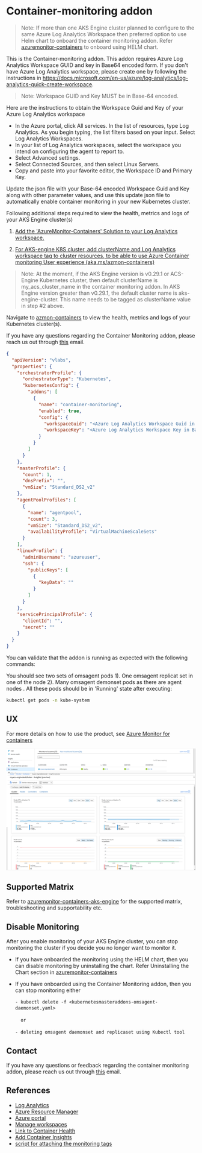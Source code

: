 # Container-monitoring addon

> Note: If more than one AKS Engine cluster planned to configure to the same Azure Log Analytics Workspace then preferred option to use Helm chart to onboard the container monitoring addon. Refer [azuremonitor-containers](https://github.com/helm/charts/tree/master/incubator/azuremonitor-containers) to onboard using HELM chart.

This is the Container-monitoring addon. This addon requires Azure Log Analytics Workspace GUID and key in Base64 encoded form. If you don't have Azure Log Analytics workspace, please create one by following the instructions in https://docs.microsoft.com/en-us/azure/log-analytics/log-analytics-quick-create-workspace.
> Note: Workspace GUID and Key MUST be in Base-64 encoded.

Here are the instructions to obtain the Workspace Guid and Key of your Azure Log Analytics workspace

- In the Azure portal, click All services. In the list of resources, type Log Analytics. As you begin typing, the list filters based on your input. Select Log Analytics Workspaces.
- In your list of Log Analytics workspaces, select the workspace you intend on configuring the agent to report to.
- Select Advanced settings.
- Select Connected Sources, and then select Linux Servers.
- Copy and paste into your favorite editor, the Workspace ID and Primary Key.

Update the json file with your Base-64 encoded Workspace Guid and Key along with other parameter values, and use this update json file to automatically enable container monitoring in your new Kubernetes cluster.

Following additional steps required to view the health, metrics and logs of your AKS Engine cluster(s)

1. [Add the 'AzureMonitor-Containers' Solution to your Log Analytics workspace.](http://aka.ms/coinhelmdoc)

2. [For AKS-engine K8S cluster, add clusterName and Log Analytics workspace tag to cluster resources, to be able to use Azure Container monitoring User experience (aka.ms/azmon-containers)](http://aka.ms/coin-acs-tag-doc)

> Note: At the moment, if the AKS Engine version is v0.29.1 or ACS-Engine Kubernetes cluster, then default clusterName is my_acs_cluster_name in the container monitoring addon. In  AKS Engine version greater than v0.29.1, the default cluster name is aks-engine-cluster. This name needs to be tagged as clusterName value in step #2 above.

Navigate to [azmon-containers](https://aka.ms/azmon-containers) to view the health, metrics and logs of your Kubernetes cluster(s).

If you have any questions regarding the Container Monitoring addon, please reach us out through [this](mailto:askcoin@microsoft.com) email.

```json
{
  "apiVersion": "vlabs",
  "properties": {
    "orchestratorProfile": {
      "orchestratorType": "Kubernetes",
      "kubernetesConfig": {
        "addons": [
          {
            "name": "container-monitoring",
            "enabled": true,
            "config": {
              "workspaceGuid": "<Azure Log Analytics Workspace Guid in Base-64 encoded>",
              "workspaceKey": "<Azure Log Analytics Workspace Key in Base-64 encoded>"
            }
          }
        ]
      }
    },
    "masterProfile": {
      "count": 1,
      "dnsPrefix": "",
      "vmSize": "Standard_DS2_v2"
    },
    "agentPoolProfiles": [
      {
        "name": "agentpool",
        "count": 3,
        "vmSize": "Standard_DS2_v2",
        "availabilityProfile": "VirtualMachineScaleSets"
      }
    ],
    "linuxProfile": {
      "adminUsername": "azureuser",
      "ssh": {
        "publicKeys": [
          {
            "keyData": ""
          }
        ]
      }
    },
    "servicePrincipalProfile": {
      "clientId": "",
      "secret": ""
    }
  }
}

```

You can validate that the addon is running as expected with the following commands:

You should see two sets of omsagent pods 1). One omsagent replicat set in one of the node 2). Many omsagent demonset pods as there are agent nodes .
All these pods should be in 'Running' state after executing:

```bash
kubectl get pods -n kube-system
```

## UX

For more details on how to use the product, see [Azure Monitor for containers](https://docs.microsoft.com/en-us/azure/azure-monitor/insights/container-insights-overview)

![Image of Azure Monitor for containers](../../../docs/static/img/azure_monitor_aks_engine.png)

## Supported Matrix

 Refer to [azuremonitor-containers-aks-engine](https://github.com/Microsoft/OMS-docker/blob/aks-engine/README.md) for the supported matrix, troubleshooting and supportability etc.

## Disable Monitoring

After you enable monitoring of your AKS Engine cluster, you can stop monitoring the cluster if you decide you no longer want to monitor it.

- If you have onboarded the monitoring using the HELM chart, then you can disable monitoring by uninstalling the chart. Refer Uninstalling the Chart section in [azuremonitor-containers](https://github.com/helm/charts/tree/master/incubator/azuremonitor-containers)

- If you have onboarded using the Container Monitoring addon, then you can stop monitoring either

      - kubectl delete -f <kubernetesmasteraddons-omsagent-daemonset.yaml>

        or

      - deleting omsagent daemonset and replicaset using Kubectl tool

## Contact

If you have any questions or feedback regarding the container monitoring addon, please reach us out through [this](mailto:askcoin@microsoft.com) email.

## References

- [Log Analytics](https://docs.microsoft.com/en-us/azure/azure-monitor/log-query/log-query-overview)
- [Azure Resource Manager](https://docs.microsoft.com/en-us/azure/azure-monitor/platform/template-workspace-configuration)
- [Azure portal](https://docs.microsoft.com/en-us/azure/azure-monitor/learn/quick-create-workspace)
- [Manage workspaces](https://docs.microsoft.com/en-us/azure/azure-monitor/platform/manage-access)
- [Link to Container Health](https://aka.ms/ci-dogfood)
- [Add Container Insights](https://github.com/Microsoft/OMS-docker/blob/ci_feature_prod/docs/solution-onboarding.md)
- [script for attaching the monitoring tags](https://github.com/Microsoft/OMS-docker/blob/ci_feature/docs/attach-monitoring-tags.md)
